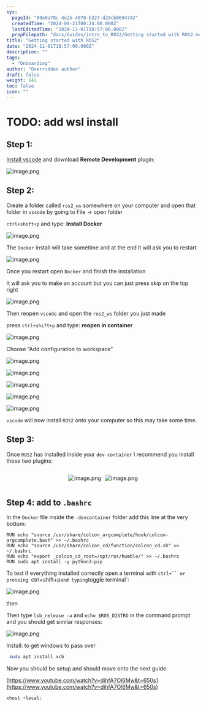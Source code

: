 ```yaml
---
sys:
  pageId: "89e0a78c-4e2b-4070-b327-d28cb0694742"
  createdTime: "2024-08-21T00:24:00.000Z"
  lastEditedTime: "2024-11-01T18:57:00.000Z"
  propFilepath: "docs/Guides/intro_to_ROS2/Getting started with ROS2.md"
title: "Getting started with ROS2"
date: "2024-11-01T18:57:00.000Z"
description: ""
tags:
  - "Onboarding"
author: "Overridden author"
draft: false
weight: 141
toc: false
icon: ""
---
```


# TODO: add wsl install

## Step 1:

[Install vscode](https://code.visualstudio.com/download) and download **Remote Development** plugin:

![image.png](https://prod-files-secure.s3.us-west-2.amazonaws.com/d518164a-d88e-44d1-a4ee-3adb3bd8bce0/efb52993-1881-4a40-b95e-6f020334f022/image.png?X-Amz-Algorithm=AWS4-HMAC-SHA256&X-Amz-Content-Sha256=UNSIGNED-PAYLOAD&X-Amz-Credential=ASIAZI2LB466TKGMKYUX%2F20250221%2Fus-west-2%2Fs3%2Faws4_request&X-Amz-Date=20250221T050805Z&X-Amz-Expires=3600&X-Amz-Security-Token=IQoJb3JpZ2luX2VjEKX%2F%2F%2F%2F%2F%2F%2F%2F%2F%2FwEaCXVzLXdlc3QtMiJHMEUCIQCopYCcYKRBNWMumATcdgbsTt7%2BR%2B5RkNdqxhORoqMYKgIgeeSIRxdzN83MzC9WiwHR14h2pYmXZkPB7MiZItRCBiEqiAQIzv%2F%2F%2F%2F%2F%2F%2F%2F%2F%2FARAAGgw2Mzc0MjMxODM4MDUiDJQJ%2B4G3umu6a2FvfCrcA3dGRkyIf11VrRIdVIvySxUXFhSUf4mPg33EGxC5uZSn5qNItT1xU%2F4EC6cA%2BVZf6Gg1pW3ZXM%2Bh%2FBDCDIWyREUbvArfdDwz1m3OEUYdOT1HYGF8NCfriy0%2B7agvobvdsc7m0fEpGwyULX0UmTQuLLyIJhxflHC%2FmtuE6gDOtbv3aRSyY7d93I%2BLnLyGriLy1YLboiG%2F6yRhdnVz1iTlVd%2BLMkaOUXvW7ttCNQOQMaeyJlFDx22XiXFWGEWNJM0myIGOGfV2btVdehhnBsgmg%2BSRGgyk3w3Hkbg%2Fwo0MhNsZc2sgdUcGYa6KuRGfWqDccdEVT%2B68cGkjLjJoURpA3UPMQjqC8XJEJ8ZGnj3B8nbTRmYk8oY0KUdaV7U5nyiUiv382sDY2Y9F1ilYEGXDQF9Umq2Kj4XiMzEvSSe9P%2FUaf503qDVRl70VctwIqwCSzwxc4YV%2BvZsluOEjo5A7yQ2vbwoPAPWNQjmIp7f%2BGuh0F2oheaA4SZV%2Fe7xakoPjbSBNsHbJnn83YOfyD62pOD3l7ZWHKOW6G5e5MWCIERNCDze%2FX%2Bwrfs%2Fw2b3XPbnF09HPKqqSeFXJT%2F3tLdMaLHPzaPVczfN8y1OL1nr%2FK9Fm0f2lQLeBvvXiLUf2MJqG4L0GOqUBomWXJVQEFvlOfjGiTOH6Qp96a7dStuaXylYcijS8VhtoKTx6riILiKd97k4Qb3MpdtAs6d1FzrpV%2B40g64nMcaOdSGUXpgzTEc00wU8nYDoqz2bdRax8C%2By2UILIpiA6XYMDlNOStsjdnaVTvhOwAORRx7Oo8w9sT6SK8lrJMrHgWSB1GJdIZxHiatOJrqVJ0DY13W3oEt78L2wH7YVRNbdqmiKD&X-Amz-Signature=96f8b326e00bad45db68ae310401f0378002a6cf939de1b88b1e68b26d1fb4de&X-Amz-SignedHeaders=host&x-id=GetObject)

## Step 2:

Create a folder called `ros2_ws` somewhere on your computer and open that folder in `vscode` by going to File → open folder 

`ctrl+shift+p` and type: **Install Docker**

![image.png](https://prod-files-secure.s3.us-west-2.amazonaws.com/d518164a-d88e-44d1-a4ee-3adb3bd8bce0/2269dc0e-1cd5-47ff-bceb-c04ad9b2eab0/image.png?X-Amz-Algorithm=AWS4-HMAC-SHA256&X-Amz-Content-Sha256=UNSIGNED-PAYLOAD&X-Amz-Credential=ASIAZI2LB466TKGMKYUX%2F20250221%2Fus-west-2%2Fs3%2Faws4_request&X-Amz-Date=20250221T050805Z&X-Amz-Expires=3600&X-Amz-Security-Token=IQoJb3JpZ2luX2VjEKX%2F%2F%2F%2F%2F%2F%2F%2F%2F%2FwEaCXVzLXdlc3QtMiJHMEUCIQCopYCcYKRBNWMumATcdgbsTt7%2BR%2B5RkNdqxhORoqMYKgIgeeSIRxdzN83MzC9WiwHR14h2pYmXZkPB7MiZItRCBiEqiAQIzv%2F%2F%2F%2F%2F%2F%2F%2F%2F%2FARAAGgw2Mzc0MjMxODM4MDUiDJQJ%2B4G3umu6a2FvfCrcA3dGRkyIf11VrRIdVIvySxUXFhSUf4mPg33EGxC5uZSn5qNItT1xU%2F4EC6cA%2BVZf6Gg1pW3ZXM%2Bh%2FBDCDIWyREUbvArfdDwz1m3OEUYdOT1HYGF8NCfriy0%2B7agvobvdsc7m0fEpGwyULX0UmTQuLLyIJhxflHC%2FmtuE6gDOtbv3aRSyY7d93I%2BLnLyGriLy1YLboiG%2F6yRhdnVz1iTlVd%2BLMkaOUXvW7ttCNQOQMaeyJlFDx22XiXFWGEWNJM0myIGOGfV2btVdehhnBsgmg%2BSRGgyk3w3Hkbg%2Fwo0MhNsZc2sgdUcGYa6KuRGfWqDccdEVT%2B68cGkjLjJoURpA3UPMQjqC8XJEJ8ZGnj3B8nbTRmYk8oY0KUdaV7U5nyiUiv382sDY2Y9F1ilYEGXDQF9Umq2Kj4XiMzEvSSe9P%2FUaf503qDVRl70VctwIqwCSzwxc4YV%2BvZsluOEjo5A7yQ2vbwoPAPWNQjmIp7f%2BGuh0F2oheaA4SZV%2Fe7xakoPjbSBNsHbJnn83YOfyD62pOD3l7ZWHKOW6G5e5MWCIERNCDze%2FX%2Bwrfs%2Fw2b3XPbnF09HPKqqSeFXJT%2F3tLdMaLHPzaPVczfN8y1OL1nr%2FK9Fm0f2lQLeBvvXiLUf2MJqG4L0GOqUBomWXJVQEFvlOfjGiTOH6Qp96a7dStuaXylYcijS8VhtoKTx6riILiKd97k4Qb3MpdtAs6d1FzrpV%2B40g64nMcaOdSGUXpgzTEc00wU8nYDoqz2bdRax8C%2By2UILIpiA6XYMDlNOStsjdnaVTvhOwAORRx7Oo8w9sT6SK8lrJMrHgWSB1GJdIZxHiatOJrqVJ0DY13W3oEt78L2wH7YVRNbdqmiKD&X-Amz-Signature=8b5e401b40865a6bfac218412f366d479296f66f2e196fe2fb55a4c65e2f18cd&X-Amz-SignedHeaders=host&x-id=GetObject)

The `Docker` install will take sometime and at the end it will ask you to restart

![image.png](https://prod-files-secure.s3.us-west-2.amazonaws.com/d518164a-d88e-44d1-a4ee-3adb3bd8bce0/ed233f78-be33-4b1f-b89c-9c346c0e961e/image.png?X-Amz-Algorithm=AWS4-HMAC-SHA256&X-Amz-Content-Sha256=UNSIGNED-PAYLOAD&X-Amz-Credential=ASIAZI2LB466TKGMKYUX%2F20250221%2Fus-west-2%2Fs3%2Faws4_request&X-Amz-Date=20250221T050805Z&X-Amz-Expires=3600&X-Amz-Security-Token=IQoJb3JpZ2luX2VjEKX%2F%2F%2F%2F%2F%2F%2F%2F%2F%2FwEaCXVzLXdlc3QtMiJHMEUCIQCopYCcYKRBNWMumATcdgbsTt7%2BR%2B5RkNdqxhORoqMYKgIgeeSIRxdzN83MzC9WiwHR14h2pYmXZkPB7MiZItRCBiEqiAQIzv%2F%2F%2F%2F%2F%2F%2F%2F%2F%2FARAAGgw2Mzc0MjMxODM4MDUiDJQJ%2B4G3umu6a2FvfCrcA3dGRkyIf11VrRIdVIvySxUXFhSUf4mPg33EGxC5uZSn5qNItT1xU%2F4EC6cA%2BVZf6Gg1pW3ZXM%2Bh%2FBDCDIWyREUbvArfdDwz1m3OEUYdOT1HYGF8NCfriy0%2B7agvobvdsc7m0fEpGwyULX0UmTQuLLyIJhxflHC%2FmtuE6gDOtbv3aRSyY7d93I%2BLnLyGriLy1YLboiG%2F6yRhdnVz1iTlVd%2BLMkaOUXvW7ttCNQOQMaeyJlFDx22XiXFWGEWNJM0myIGOGfV2btVdehhnBsgmg%2BSRGgyk3w3Hkbg%2Fwo0MhNsZc2sgdUcGYa6KuRGfWqDccdEVT%2B68cGkjLjJoURpA3UPMQjqC8XJEJ8ZGnj3B8nbTRmYk8oY0KUdaV7U5nyiUiv382sDY2Y9F1ilYEGXDQF9Umq2Kj4XiMzEvSSe9P%2FUaf503qDVRl70VctwIqwCSzwxc4YV%2BvZsluOEjo5A7yQ2vbwoPAPWNQjmIp7f%2BGuh0F2oheaA4SZV%2Fe7xakoPjbSBNsHbJnn83YOfyD62pOD3l7ZWHKOW6G5e5MWCIERNCDze%2FX%2Bwrfs%2Fw2b3XPbnF09HPKqqSeFXJT%2F3tLdMaLHPzaPVczfN8y1OL1nr%2FK9Fm0f2lQLeBvvXiLUf2MJqG4L0GOqUBomWXJVQEFvlOfjGiTOH6Qp96a7dStuaXylYcijS8VhtoKTx6riILiKd97k4Qb3MpdtAs6d1FzrpV%2B40g64nMcaOdSGUXpgzTEc00wU8nYDoqz2bdRax8C%2By2UILIpiA6XYMDlNOStsjdnaVTvhOwAORRx7Oo8w9sT6SK8lrJMrHgWSB1GJdIZxHiatOJrqVJ0DY13W3oEt78L2wH7YVRNbdqmiKD&X-Amz-Signature=c67c9367c6ad8fbacafdc77117c46d66f03aa2c59f62ef2a93e28e34906e6769&X-Amz-SignedHeaders=host&x-id=GetObject)

Once you restart open `Docker` and finish the installation

It will ask you to make an account but you can just press skip on the top right

![image.png](https://prod-files-secure.s3.us-west-2.amazonaws.com/d518164a-d88e-44d1-a4ee-3adb3bd8bce0/21010ad9-1659-4fd9-9f59-9932a09b2a3d/image.png?X-Amz-Algorithm=AWS4-HMAC-SHA256&X-Amz-Content-Sha256=UNSIGNED-PAYLOAD&X-Amz-Credential=ASIAZI2LB466TKGMKYUX%2F20250221%2Fus-west-2%2Fs3%2Faws4_request&X-Amz-Date=20250221T050805Z&X-Amz-Expires=3600&X-Amz-Security-Token=IQoJb3JpZ2luX2VjEKX%2F%2F%2F%2F%2F%2F%2F%2F%2F%2FwEaCXVzLXdlc3QtMiJHMEUCIQCopYCcYKRBNWMumATcdgbsTt7%2BR%2B5RkNdqxhORoqMYKgIgeeSIRxdzN83MzC9WiwHR14h2pYmXZkPB7MiZItRCBiEqiAQIzv%2F%2F%2F%2F%2F%2F%2F%2F%2F%2FARAAGgw2Mzc0MjMxODM4MDUiDJQJ%2B4G3umu6a2FvfCrcA3dGRkyIf11VrRIdVIvySxUXFhSUf4mPg33EGxC5uZSn5qNItT1xU%2F4EC6cA%2BVZf6Gg1pW3ZXM%2Bh%2FBDCDIWyREUbvArfdDwz1m3OEUYdOT1HYGF8NCfriy0%2B7agvobvdsc7m0fEpGwyULX0UmTQuLLyIJhxflHC%2FmtuE6gDOtbv3aRSyY7d93I%2BLnLyGriLy1YLboiG%2F6yRhdnVz1iTlVd%2BLMkaOUXvW7ttCNQOQMaeyJlFDx22XiXFWGEWNJM0myIGOGfV2btVdehhnBsgmg%2BSRGgyk3w3Hkbg%2Fwo0MhNsZc2sgdUcGYa6KuRGfWqDccdEVT%2B68cGkjLjJoURpA3UPMQjqC8XJEJ8ZGnj3B8nbTRmYk8oY0KUdaV7U5nyiUiv382sDY2Y9F1ilYEGXDQF9Umq2Kj4XiMzEvSSe9P%2FUaf503qDVRl70VctwIqwCSzwxc4YV%2BvZsluOEjo5A7yQ2vbwoPAPWNQjmIp7f%2BGuh0F2oheaA4SZV%2Fe7xakoPjbSBNsHbJnn83YOfyD62pOD3l7ZWHKOW6G5e5MWCIERNCDze%2FX%2Bwrfs%2Fw2b3XPbnF09HPKqqSeFXJT%2F3tLdMaLHPzaPVczfN8y1OL1nr%2FK9Fm0f2lQLeBvvXiLUf2MJqG4L0GOqUBomWXJVQEFvlOfjGiTOH6Qp96a7dStuaXylYcijS8VhtoKTx6riILiKd97k4Qb3MpdtAs6d1FzrpV%2B40g64nMcaOdSGUXpgzTEc00wU8nYDoqz2bdRax8C%2By2UILIpiA6XYMDlNOStsjdnaVTvhOwAORRx7Oo8w9sT6SK8lrJMrHgWSB1GJdIZxHiatOJrqVJ0DY13W3oEt78L2wH7YVRNbdqmiKD&X-Amz-Signature=5b6b5235b5860409dba08872b2bba93a60ab84b6d5a0dc8c8ca2d6ae6a01066e&X-Amz-SignedHeaders=host&x-id=GetObject)

Then reopen `vscode` and open the `ros2_ws` folder you just made

press `ctrl+shift+p` and type: **reopen in container**

![image.png](https://prod-files-secure.s3.us-west-2.amazonaws.com/d518164a-d88e-44d1-a4ee-3adb3bd8bce0/4e93b8c2-41ad-488c-8095-c74205196118/image.png?X-Amz-Algorithm=AWS4-HMAC-SHA256&X-Amz-Content-Sha256=UNSIGNED-PAYLOAD&X-Amz-Credential=ASIAZI2LB466TKGMKYUX%2F20250221%2Fus-west-2%2Fs3%2Faws4_request&X-Amz-Date=20250221T050805Z&X-Amz-Expires=3600&X-Amz-Security-Token=IQoJb3JpZ2luX2VjEKX%2F%2F%2F%2F%2F%2F%2F%2F%2F%2FwEaCXVzLXdlc3QtMiJHMEUCIQCopYCcYKRBNWMumATcdgbsTt7%2BR%2B5RkNdqxhORoqMYKgIgeeSIRxdzN83MzC9WiwHR14h2pYmXZkPB7MiZItRCBiEqiAQIzv%2F%2F%2F%2F%2F%2F%2F%2F%2F%2FARAAGgw2Mzc0MjMxODM4MDUiDJQJ%2B4G3umu6a2FvfCrcA3dGRkyIf11VrRIdVIvySxUXFhSUf4mPg33EGxC5uZSn5qNItT1xU%2F4EC6cA%2BVZf6Gg1pW3ZXM%2Bh%2FBDCDIWyREUbvArfdDwz1m3OEUYdOT1HYGF8NCfriy0%2B7agvobvdsc7m0fEpGwyULX0UmTQuLLyIJhxflHC%2FmtuE6gDOtbv3aRSyY7d93I%2BLnLyGriLy1YLboiG%2F6yRhdnVz1iTlVd%2BLMkaOUXvW7ttCNQOQMaeyJlFDx22XiXFWGEWNJM0myIGOGfV2btVdehhnBsgmg%2BSRGgyk3w3Hkbg%2Fwo0MhNsZc2sgdUcGYa6KuRGfWqDccdEVT%2B68cGkjLjJoURpA3UPMQjqC8XJEJ8ZGnj3B8nbTRmYk8oY0KUdaV7U5nyiUiv382sDY2Y9F1ilYEGXDQF9Umq2Kj4XiMzEvSSe9P%2FUaf503qDVRl70VctwIqwCSzwxc4YV%2BvZsluOEjo5A7yQ2vbwoPAPWNQjmIp7f%2BGuh0F2oheaA4SZV%2Fe7xakoPjbSBNsHbJnn83YOfyD62pOD3l7ZWHKOW6G5e5MWCIERNCDze%2FX%2Bwrfs%2Fw2b3XPbnF09HPKqqSeFXJT%2F3tLdMaLHPzaPVczfN8y1OL1nr%2FK9Fm0f2lQLeBvvXiLUf2MJqG4L0GOqUBomWXJVQEFvlOfjGiTOH6Qp96a7dStuaXylYcijS8VhtoKTx6riILiKd97k4Qb3MpdtAs6d1FzrpV%2B40g64nMcaOdSGUXpgzTEc00wU8nYDoqz2bdRax8C%2By2UILIpiA6XYMDlNOStsjdnaVTvhOwAORRx7Oo8w9sT6SK8lrJMrHgWSB1GJdIZxHiatOJrqVJ0DY13W3oEt78L2wH7YVRNbdqmiKD&X-Amz-Signature=6d553b9e7e4ecc2500309cbf238fd485b8aaeb0288457c296e2bae493e5da872&X-Amz-SignedHeaders=host&x-id=GetObject)

Choose “Add configuration to workspace”

![image.png](https://prod-files-secure.s3.us-west-2.amazonaws.com/d518164a-d88e-44d1-a4ee-3adb3bd8bce0/9560b282-5060-4989-ba37-97e7b2c22476/image.png?X-Amz-Algorithm=AWS4-HMAC-SHA256&X-Amz-Content-Sha256=UNSIGNED-PAYLOAD&X-Amz-Credential=ASIAZI2LB466TKGMKYUX%2F20250221%2Fus-west-2%2Fs3%2Faws4_request&X-Amz-Date=20250221T050805Z&X-Amz-Expires=3600&X-Amz-Security-Token=IQoJb3JpZ2luX2VjEKX%2F%2F%2F%2F%2F%2F%2F%2F%2F%2FwEaCXVzLXdlc3QtMiJHMEUCIQCopYCcYKRBNWMumATcdgbsTt7%2BR%2B5RkNdqxhORoqMYKgIgeeSIRxdzN83MzC9WiwHR14h2pYmXZkPB7MiZItRCBiEqiAQIzv%2F%2F%2F%2F%2F%2F%2F%2F%2F%2FARAAGgw2Mzc0MjMxODM4MDUiDJQJ%2B4G3umu6a2FvfCrcA3dGRkyIf11VrRIdVIvySxUXFhSUf4mPg33EGxC5uZSn5qNItT1xU%2F4EC6cA%2BVZf6Gg1pW3ZXM%2Bh%2FBDCDIWyREUbvArfdDwz1m3OEUYdOT1HYGF8NCfriy0%2B7agvobvdsc7m0fEpGwyULX0UmTQuLLyIJhxflHC%2FmtuE6gDOtbv3aRSyY7d93I%2BLnLyGriLy1YLboiG%2F6yRhdnVz1iTlVd%2BLMkaOUXvW7ttCNQOQMaeyJlFDx22XiXFWGEWNJM0myIGOGfV2btVdehhnBsgmg%2BSRGgyk3w3Hkbg%2Fwo0MhNsZc2sgdUcGYa6KuRGfWqDccdEVT%2B68cGkjLjJoURpA3UPMQjqC8XJEJ8ZGnj3B8nbTRmYk8oY0KUdaV7U5nyiUiv382sDY2Y9F1ilYEGXDQF9Umq2Kj4XiMzEvSSe9P%2FUaf503qDVRl70VctwIqwCSzwxc4YV%2BvZsluOEjo5A7yQ2vbwoPAPWNQjmIp7f%2BGuh0F2oheaA4SZV%2Fe7xakoPjbSBNsHbJnn83YOfyD62pOD3l7ZWHKOW6G5e5MWCIERNCDze%2FX%2Bwrfs%2Fw2b3XPbnF09HPKqqSeFXJT%2F3tLdMaLHPzaPVczfN8y1OL1nr%2FK9Fm0f2lQLeBvvXiLUf2MJqG4L0GOqUBomWXJVQEFvlOfjGiTOH6Qp96a7dStuaXylYcijS8VhtoKTx6riILiKd97k4Qb3MpdtAs6d1FzrpV%2B40g64nMcaOdSGUXpgzTEc00wU8nYDoqz2bdRax8C%2By2UILIpiA6XYMDlNOStsjdnaVTvhOwAORRx7Oo8w9sT6SK8lrJMrHgWSB1GJdIZxHiatOJrqVJ0DY13W3oEt78L2wH7YVRNbdqmiKD&X-Amz-Signature=b430733b1569b2846e573dead88c9759818ffea2cf25f46b5e7137966d293a4d&X-Amz-SignedHeaders=host&x-id=GetObject)

![image.png](https://prod-files-secure.s3.us-west-2.amazonaws.com/d518164a-d88e-44d1-a4ee-3adb3bd8bce0/2ee63f81-886b-48e8-a553-dc6e5eac99e4/image.png?X-Amz-Algorithm=AWS4-HMAC-SHA256&X-Amz-Content-Sha256=UNSIGNED-PAYLOAD&X-Amz-Credential=ASIAZI2LB466TKGMKYUX%2F20250221%2Fus-west-2%2Fs3%2Faws4_request&X-Amz-Date=20250221T050805Z&X-Amz-Expires=3600&X-Amz-Security-Token=IQoJb3JpZ2luX2VjEKX%2F%2F%2F%2F%2F%2F%2F%2F%2F%2FwEaCXVzLXdlc3QtMiJHMEUCIQCopYCcYKRBNWMumATcdgbsTt7%2BR%2B5RkNdqxhORoqMYKgIgeeSIRxdzN83MzC9WiwHR14h2pYmXZkPB7MiZItRCBiEqiAQIzv%2F%2F%2F%2F%2F%2F%2F%2F%2F%2FARAAGgw2Mzc0MjMxODM4MDUiDJQJ%2B4G3umu6a2FvfCrcA3dGRkyIf11VrRIdVIvySxUXFhSUf4mPg33EGxC5uZSn5qNItT1xU%2F4EC6cA%2BVZf6Gg1pW3ZXM%2Bh%2FBDCDIWyREUbvArfdDwz1m3OEUYdOT1HYGF8NCfriy0%2B7agvobvdsc7m0fEpGwyULX0UmTQuLLyIJhxflHC%2FmtuE6gDOtbv3aRSyY7d93I%2BLnLyGriLy1YLboiG%2F6yRhdnVz1iTlVd%2BLMkaOUXvW7ttCNQOQMaeyJlFDx22XiXFWGEWNJM0myIGOGfV2btVdehhnBsgmg%2BSRGgyk3w3Hkbg%2Fwo0MhNsZc2sgdUcGYa6KuRGfWqDccdEVT%2B68cGkjLjJoURpA3UPMQjqC8XJEJ8ZGnj3B8nbTRmYk8oY0KUdaV7U5nyiUiv382sDY2Y9F1ilYEGXDQF9Umq2Kj4XiMzEvSSe9P%2FUaf503qDVRl70VctwIqwCSzwxc4YV%2BvZsluOEjo5A7yQ2vbwoPAPWNQjmIp7f%2BGuh0F2oheaA4SZV%2Fe7xakoPjbSBNsHbJnn83YOfyD62pOD3l7ZWHKOW6G5e5MWCIERNCDze%2FX%2Bwrfs%2Fw2b3XPbnF09HPKqqSeFXJT%2F3tLdMaLHPzaPVczfN8y1OL1nr%2FK9Fm0f2lQLeBvvXiLUf2MJqG4L0GOqUBomWXJVQEFvlOfjGiTOH6Qp96a7dStuaXylYcijS8VhtoKTx6riILiKd97k4Qb3MpdtAs6d1FzrpV%2B40g64nMcaOdSGUXpgzTEc00wU8nYDoqz2bdRax8C%2By2UILIpiA6XYMDlNOStsjdnaVTvhOwAORRx7Oo8w9sT6SK8lrJMrHgWSB1GJdIZxHiatOJrqVJ0DY13W3oEt78L2wH7YVRNbdqmiKD&X-Amz-Signature=86e1c7223130504f4a57d60bbe68822d857bd7fa20955770eb3bed013301ac26&X-Amz-SignedHeaders=host&x-id=GetObject)

![image.png](https://prod-files-secure.s3.us-west-2.amazonaws.com/d518164a-d88e-44d1-a4ee-3adb3bd8bce0/ae1580b2-b048-407e-aed9-b584224a7a04/image.png?X-Amz-Algorithm=AWS4-HMAC-SHA256&X-Amz-Content-Sha256=UNSIGNED-PAYLOAD&X-Amz-Credential=ASIAZI2LB466TKGMKYUX%2F20250221%2Fus-west-2%2Fs3%2Faws4_request&X-Amz-Date=20250221T050805Z&X-Amz-Expires=3600&X-Amz-Security-Token=IQoJb3JpZ2luX2VjEKX%2F%2F%2F%2F%2F%2F%2F%2F%2F%2FwEaCXVzLXdlc3QtMiJHMEUCIQCopYCcYKRBNWMumATcdgbsTt7%2BR%2B5RkNdqxhORoqMYKgIgeeSIRxdzN83MzC9WiwHR14h2pYmXZkPB7MiZItRCBiEqiAQIzv%2F%2F%2F%2F%2F%2F%2F%2F%2F%2FARAAGgw2Mzc0MjMxODM4MDUiDJQJ%2B4G3umu6a2FvfCrcA3dGRkyIf11VrRIdVIvySxUXFhSUf4mPg33EGxC5uZSn5qNItT1xU%2F4EC6cA%2BVZf6Gg1pW3ZXM%2Bh%2FBDCDIWyREUbvArfdDwz1m3OEUYdOT1HYGF8NCfriy0%2B7agvobvdsc7m0fEpGwyULX0UmTQuLLyIJhxflHC%2FmtuE6gDOtbv3aRSyY7d93I%2BLnLyGriLy1YLboiG%2F6yRhdnVz1iTlVd%2BLMkaOUXvW7ttCNQOQMaeyJlFDx22XiXFWGEWNJM0myIGOGfV2btVdehhnBsgmg%2BSRGgyk3w3Hkbg%2Fwo0MhNsZc2sgdUcGYa6KuRGfWqDccdEVT%2B68cGkjLjJoURpA3UPMQjqC8XJEJ8ZGnj3B8nbTRmYk8oY0KUdaV7U5nyiUiv382sDY2Y9F1ilYEGXDQF9Umq2Kj4XiMzEvSSe9P%2FUaf503qDVRl70VctwIqwCSzwxc4YV%2BvZsluOEjo5A7yQ2vbwoPAPWNQjmIp7f%2BGuh0F2oheaA4SZV%2Fe7xakoPjbSBNsHbJnn83YOfyD62pOD3l7ZWHKOW6G5e5MWCIERNCDze%2FX%2Bwrfs%2Fw2b3XPbnF09HPKqqSeFXJT%2F3tLdMaLHPzaPVczfN8y1OL1nr%2FK9Fm0f2lQLeBvvXiLUf2MJqG4L0GOqUBomWXJVQEFvlOfjGiTOH6Qp96a7dStuaXylYcijS8VhtoKTx6riILiKd97k4Qb3MpdtAs6d1FzrpV%2B40g64nMcaOdSGUXpgzTEc00wU8nYDoqz2bdRax8C%2By2UILIpiA6XYMDlNOStsjdnaVTvhOwAORRx7Oo8w9sT6SK8lrJMrHgWSB1GJdIZxHiatOJrqVJ0DY13W3oEt78L2wH7YVRNbdqmiKD&X-Amz-Signature=4752cdd32c667156e2925afd064060285c8801f93ac24feda4cbfa5bfefdbba9&X-Amz-SignedHeaders=host&x-id=GetObject)

![image.png](https://prod-files-secure.s3.us-west-2.amazonaws.com/d518164a-d88e-44d1-a4ee-3adb3bd8bce0/53255b28-f75e-430f-b9e3-c0ac8577e42b/image.png?X-Amz-Algorithm=AWS4-HMAC-SHA256&X-Amz-Content-Sha256=UNSIGNED-PAYLOAD&X-Amz-Credential=ASIAZI2LB466TKGMKYUX%2F20250221%2Fus-west-2%2Fs3%2Faws4_request&X-Amz-Date=20250221T050805Z&X-Amz-Expires=3600&X-Amz-Security-Token=IQoJb3JpZ2luX2VjEKX%2F%2F%2F%2F%2F%2F%2F%2F%2F%2FwEaCXVzLXdlc3QtMiJHMEUCIQCopYCcYKRBNWMumATcdgbsTt7%2BR%2B5RkNdqxhORoqMYKgIgeeSIRxdzN83MzC9WiwHR14h2pYmXZkPB7MiZItRCBiEqiAQIzv%2F%2F%2F%2F%2F%2F%2F%2F%2F%2FARAAGgw2Mzc0MjMxODM4MDUiDJQJ%2B4G3umu6a2FvfCrcA3dGRkyIf11VrRIdVIvySxUXFhSUf4mPg33EGxC5uZSn5qNItT1xU%2F4EC6cA%2BVZf6Gg1pW3ZXM%2Bh%2FBDCDIWyREUbvArfdDwz1m3OEUYdOT1HYGF8NCfriy0%2B7agvobvdsc7m0fEpGwyULX0UmTQuLLyIJhxflHC%2FmtuE6gDOtbv3aRSyY7d93I%2BLnLyGriLy1YLboiG%2F6yRhdnVz1iTlVd%2BLMkaOUXvW7ttCNQOQMaeyJlFDx22XiXFWGEWNJM0myIGOGfV2btVdehhnBsgmg%2BSRGgyk3w3Hkbg%2Fwo0MhNsZc2sgdUcGYa6KuRGfWqDccdEVT%2B68cGkjLjJoURpA3UPMQjqC8XJEJ8ZGnj3B8nbTRmYk8oY0KUdaV7U5nyiUiv382sDY2Y9F1ilYEGXDQF9Umq2Kj4XiMzEvSSe9P%2FUaf503qDVRl70VctwIqwCSzwxc4YV%2BvZsluOEjo5A7yQ2vbwoPAPWNQjmIp7f%2BGuh0F2oheaA4SZV%2Fe7xakoPjbSBNsHbJnn83YOfyD62pOD3l7ZWHKOW6G5e5MWCIERNCDze%2FX%2Bwrfs%2Fw2b3XPbnF09HPKqqSeFXJT%2F3tLdMaLHPzaPVczfN8y1OL1nr%2FK9Fm0f2lQLeBvvXiLUf2MJqG4L0GOqUBomWXJVQEFvlOfjGiTOH6Qp96a7dStuaXylYcijS8VhtoKTx6riILiKd97k4Qb3MpdtAs6d1FzrpV%2B40g64nMcaOdSGUXpgzTEc00wU8nYDoqz2bdRax8C%2By2UILIpiA6XYMDlNOStsjdnaVTvhOwAORRx7Oo8w9sT6SK8lrJMrHgWSB1GJdIZxHiatOJrqVJ0DY13W3oEt78L2wH7YVRNbdqmiKD&X-Amz-Signature=69e1beeb06d8de656c3d4aa2c2ce9af22f7965c20f7f37b9e57e53c65af3b29c&X-Amz-SignedHeaders=host&x-id=GetObject)

![image.png](https://prod-files-secure.s3.us-west-2.amazonaws.com/d518164a-d88e-44d1-a4ee-3adb3bd8bce0/7c562767-5af9-4ffb-97d1-327bcdf4ee00/image.png?X-Amz-Algorithm=AWS4-HMAC-SHA256&X-Amz-Content-Sha256=UNSIGNED-PAYLOAD&X-Amz-Credential=ASIAZI2LB466TKGMKYUX%2F20250221%2Fus-west-2%2Fs3%2Faws4_request&X-Amz-Date=20250221T050805Z&X-Amz-Expires=3600&X-Amz-Security-Token=IQoJb3JpZ2luX2VjEKX%2F%2F%2F%2F%2F%2F%2F%2F%2F%2FwEaCXVzLXdlc3QtMiJHMEUCIQCopYCcYKRBNWMumATcdgbsTt7%2BR%2B5RkNdqxhORoqMYKgIgeeSIRxdzN83MzC9WiwHR14h2pYmXZkPB7MiZItRCBiEqiAQIzv%2F%2F%2F%2F%2F%2F%2F%2F%2F%2FARAAGgw2Mzc0MjMxODM4MDUiDJQJ%2B4G3umu6a2FvfCrcA3dGRkyIf11VrRIdVIvySxUXFhSUf4mPg33EGxC5uZSn5qNItT1xU%2F4EC6cA%2BVZf6Gg1pW3ZXM%2Bh%2FBDCDIWyREUbvArfdDwz1m3OEUYdOT1HYGF8NCfriy0%2B7agvobvdsc7m0fEpGwyULX0UmTQuLLyIJhxflHC%2FmtuE6gDOtbv3aRSyY7d93I%2BLnLyGriLy1YLboiG%2F6yRhdnVz1iTlVd%2BLMkaOUXvW7ttCNQOQMaeyJlFDx22XiXFWGEWNJM0myIGOGfV2btVdehhnBsgmg%2BSRGgyk3w3Hkbg%2Fwo0MhNsZc2sgdUcGYa6KuRGfWqDccdEVT%2B68cGkjLjJoURpA3UPMQjqC8XJEJ8ZGnj3B8nbTRmYk8oY0KUdaV7U5nyiUiv382sDY2Y9F1ilYEGXDQF9Umq2Kj4XiMzEvSSe9P%2FUaf503qDVRl70VctwIqwCSzwxc4YV%2BvZsluOEjo5A7yQ2vbwoPAPWNQjmIp7f%2BGuh0F2oheaA4SZV%2Fe7xakoPjbSBNsHbJnn83YOfyD62pOD3l7ZWHKOW6G5e5MWCIERNCDze%2FX%2Bwrfs%2Fw2b3XPbnF09HPKqqSeFXJT%2F3tLdMaLHPzaPVczfN8y1OL1nr%2FK9Fm0f2lQLeBvvXiLUf2MJqG4L0GOqUBomWXJVQEFvlOfjGiTOH6Qp96a7dStuaXylYcijS8VhtoKTx6riILiKd97k4Qb3MpdtAs6d1FzrpV%2B40g64nMcaOdSGUXpgzTEc00wU8nYDoqz2bdRax8C%2By2UILIpiA6XYMDlNOStsjdnaVTvhOwAORRx7Oo8w9sT6SK8lrJMrHgWSB1GJdIZxHiatOJrqVJ0DY13W3oEt78L2wH7YVRNbdqmiKD&X-Amz-Signature=b7801fd05a6bb751e137a16570fa3331d62f90018c76f3b9d4e36534142454e7&X-Amz-SignedHeaders=host&x-id=GetObject)

`vscode` will now install `ROS2` onto your computer so this may take some time.

## Step 3:

Once `ROS2` has installed inside your `dev-container` I recommend you install these two plugins:

<div style="display: flex;flex-direction: row; column-gap:10px; max-width: 630px;justify-content: center;">
<div>

![image.png](https://prod-files-secure.s3.us-west-2.amazonaws.com/d518164a-d88e-44d1-a4ee-3adb3bd8bce0/3fc3d550-5a54-4ba1-ba6b-faa01cdb7369/image.png?X-Amz-Algorithm=AWS4-HMAC-SHA256&X-Amz-Content-Sha256=UNSIGNED-PAYLOAD&X-Amz-Credential=ASIAZI2LB4664ELKLWQN%2F20250221%2Fus-west-2%2Fs3%2Faws4_request&X-Amz-Date=20250221T050811Z&X-Amz-Expires=3600&X-Amz-Security-Token=IQoJb3JpZ2luX2VjEKX%2F%2F%2F%2F%2F%2F%2F%2F%2F%2FwEaCXVzLXdlc3QtMiJIMEYCIQDr6%2Bx9K%2F3v0%2FpTEFA0k79ugnVCGAUhXvbToUWnMJi35QIhAMcw4px3oigOCzFEEJXozNIew1rldkGTSXgRcL%2BUJIpRKogECM7%2F%2F%2F%2F%2F%2F%2F%2F%2F%2FwEQABoMNjM3NDIzMTgzODA1Igx9URdazSoD4psPwDUq3ANxsY83iDqVZIGH8tmKL9meTgkVm81Ainc0u%2FKRw4fDBFQFctqyuCIoQxac%2F0nKyDVIIcRPbmuCHY0kE7NaiYdAmDaQmM0HEDeq3wr3LnzDZYBFHTgCGKMhMPnzVJsYig2EJsm9m71rsLxesGQDGG7V57AWS3cmn2%2BbtG2Qw6f4E35r5ux5CaUhMpEuPpmVHFBPfhV2zD2%2Fz1mdirp%2BC1pvQmI41dRKvQ1WVkaomTrc%2BEqXQD8XaRcKMX37%2FFQfrTXooWbxQGkZS0Q7C6XerwdLIkv5XvrycMBRQeraTtsZr5iL9b4R5VUO09jSTcgJQ37fY9BcC0vMcehf9ToKCEreZm50G7krRCzbIAgn7xdYR%2FsFgpoZl3WEbKQ1dYRzgsK2qZcgiuzOLKMONyNh%2Bgvf4mmKe3lqKIE5D4eaPhbrD2jrgXWYXyvLWk%2FDuEFDYmwrsw3v8Iea35TLzdLWbeB%2FPCFHzvzbZX%2FSdi4cnLphL6nzDmXlRJJ2kypLfw6K6S2avwNjxpcmos5p5ilKdeQlagcqy0k5BubI3dhLHqIxJkqjr1eS5ZucoyAT7rmLOzQegd2kgcW2XC%2B9kt1y2U%2Fc3FylUlnF%2B2Q2AsNAynJZqlsvSeRTuOcc984JaTD6heC9BjqkAer9Ipi5zX%2F1C3vMhylT%2FN2erRNVs8NKLekS%2BbZvsL7J4fii8FbQeB%2FzYlfpjgx%2FwEVc9uq3IzHNoDGP2bUVaVtxe3ivGXRdTrA9e91lZiXhRza6guNYF9gTDlqsBK%2B9Q8B6120OcsHygh2vaKeyAXElnD1Jq0NZYLNBhGe1eG0VT6hyHHbLaQj1P9bD1K7i35pvPgMjRwSYVUDSkARgI9l21kNJ&X-Amz-Signature=8c09a72aab9ebc89e34b2b581c5032d785fb20e7ce4f719b7ab766db1541154a&X-Amz-SignedHeaders=host&x-id=GetObject)

</div>
<div>

![image.png](https://prod-files-secure.s3.us-west-2.amazonaws.com/d518164a-d88e-44d1-a4ee-3adb3bd8bce0/d994cc66-13c2-4093-a5a3-f84cf4601a82/image.png?X-Amz-Algorithm=AWS4-HMAC-SHA256&X-Amz-Content-Sha256=UNSIGNED-PAYLOAD&X-Amz-Credential=ASIAZI2LB466UCITEHWT%2F20250221%2Fus-west-2%2Fs3%2Faws4_request&X-Amz-Date=20250221T050811Z&X-Amz-Expires=3600&X-Amz-Security-Token=IQoJb3JpZ2luX2VjEKX%2F%2F%2F%2F%2F%2F%2F%2F%2F%2FwEaCXVzLXdlc3QtMiJIMEYCIQCNCh0U8mMj4ljRLLPGY%2FCa1k1bFJhH6ThDig9Ghm5vuAIhALt9IIJn91t5AgtB%2BmoH9lZKSfRItmrTXX0bJL27yf%2BEKogECM7%2F%2F%2F%2F%2F%2F%2F%2F%2F%2FwEQABoMNjM3NDIzMTgzODA1IgxzfY5FXQ5IWyZYYDQq3AOX%2BNNVyckkLR0zEgY2K3gKcwI3mOQz%2FeIwZIj8eSiD%2FWkNilqKq3M4csZFaTJAef9tRVzZ8OBBdHfN0wYNtLx1h7Jn%2BPEG75mwuqb%2BOxvuNxib%2BP3LtwL811KTRJnHh40RDCzg5LQq3ljhBpsWYsniPgTDtcyqZCXTSipykBAwOQUzzKCPC7O%2FONsbIkZTI0r24CVHg4ZOJOcP%2B0LSDXSDxCaVH9Ai0fag6GptnU5Hbe3BJwHm25ZzoY9KDu%2Fc7BJ9c3LoFsSiXVaVJKLe78TsNfnhvWCjI0iEcPfGjmMAgxLfUuLc8k%2FQsp37zTcCCpeVzq%2FRIMSE4Y4X7lRyMHInEbADB21GAaLR7MVeBmU26UayvRnYY56Sd%2FrPlvs882igkqWKjW0g5gsBIJog1L%2FFvW904tdIvUWx1M5ueiwNdwpCtWHsXgMlOybLS32kwgy7t2c5odi36hYfP4pGuEMylO3w2Z6vWCNbz7RHg3bm8Tfz2seg%2BGB%2BEdKBpl1bY1GMX%2F7zADklRPx2hD80jCiENBfbBhna3rBtqSdPBeInSE%2B5xPEL5qpHeF1vn8Rhddoh6fhFyx3FDIo2DtqENoIoObU%2BoNHvGwurDNUKsOykLj2MxaaT90f%2F93RtWDDihuC9BjqkAWJRX9RtAiL2fmjckzFbT%2BwQI%2FlJ3eVZIrAVVVbDNjmjqjWTnFme9aC5JQGnC8WeaIPHDvHv%2FpWsdTGQjHeEwPBAirlxEB60mOcFqoDOPaV0Vx%2BH8xfkDnnb8owz4hJf5prors07W3hfXDi%2Bpjl8LkDcur6MQyM52Vfh5tak%2F1xjFOSDapmT27hwQxhUttPNQnLMy1TQmieTzFLv7RyXNN6TgsdZ&X-Amz-Signature=871276d62dc9c73dede0355e30be7ddb991ed8622df2ca2eb6b5313ed277f2fe&X-Amz-SignedHeaders=host&x-id=GetObject)

</div>
</div>

## Step 4: add to `.bashrc`

In the `Docker` file inside the `.devcontainer` folder add this line at the very bottom: 

```docker
RUN echo "source /usr/share/colcon_argcomplete/hook/colcon-argcomplete.bash" >> ~/.bashrc
RUN echo "source /usr/share/colcon_cd/function/colcon_cd.sh" >> ~/.bashrc
RUN echo "export _colcon_cd_root=/opt/ros/humble/" >> ~/.bashrc
RUN sudo apt install -y python3-pip 
```

To test if everything installed correctly open a terminal with `ctrl+`` or pressing `ctrl+shift+p` and typing `toggle terminal`:

![image.png](https://prod-files-secure.s3.us-west-2.amazonaws.com/d518164a-d88e-44d1-a4ee-3adb3bd8bce0/6a4943d8-b04e-4c02-9a58-775f3384d1a5/image.png?X-Amz-Algorithm=AWS4-HMAC-SHA256&X-Amz-Content-Sha256=UNSIGNED-PAYLOAD&X-Amz-Credential=ASIAZI2LB466TKGMKYUX%2F20250221%2Fus-west-2%2Fs3%2Faws4_request&X-Amz-Date=20250221T050805Z&X-Amz-Expires=3600&X-Amz-Security-Token=IQoJb3JpZ2luX2VjEKX%2F%2F%2F%2F%2F%2F%2F%2F%2F%2FwEaCXVzLXdlc3QtMiJHMEUCIQCopYCcYKRBNWMumATcdgbsTt7%2BR%2B5RkNdqxhORoqMYKgIgeeSIRxdzN83MzC9WiwHR14h2pYmXZkPB7MiZItRCBiEqiAQIzv%2F%2F%2F%2F%2F%2F%2F%2F%2F%2FARAAGgw2Mzc0MjMxODM4MDUiDJQJ%2B4G3umu6a2FvfCrcA3dGRkyIf11VrRIdVIvySxUXFhSUf4mPg33EGxC5uZSn5qNItT1xU%2F4EC6cA%2BVZf6Gg1pW3ZXM%2Bh%2FBDCDIWyREUbvArfdDwz1m3OEUYdOT1HYGF8NCfriy0%2B7agvobvdsc7m0fEpGwyULX0UmTQuLLyIJhxflHC%2FmtuE6gDOtbv3aRSyY7d93I%2BLnLyGriLy1YLboiG%2F6yRhdnVz1iTlVd%2BLMkaOUXvW7ttCNQOQMaeyJlFDx22XiXFWGEWNJM0myIGOGfV2btVdehhnBsgmg%2BSRGgyk3w3Hkbg%2Fwo0MhNsZc2sgdUcGYa6KuRGfWqDccdEVT%2B68cGkjLjJoURpA3UPMQjqC8XJEJ8ZGnj3B8nbTRmYk8oY0KUdaV7U5nyiUiv382sDY2Y9F1ilYEGXDQF9Umq2Kj4XiMzEvSSe9P%2FUaf503qDVRl70VctwIqwCSzwxc4YV%2BvZsluOEjo5A7yQ2vbwoPAPWNQjmIp7f%2BGuh0F2oheaA4SZV%2Fe7xakoPjbSBNsHbJnn83YOfyD62pOD3l7ZWHKOW6G5e5MWCIERNCDze%2FX%2Bwrfs%2Fw2b3XPbnF09HPKqqSeFXJT%2F3tLdMaLHPzaPVczfN8y1OL1nr%2FK9Fm0f2lQLeBvvXiLUf2MJqG4L0GOqUBomWXJVQEFvlOfjGiTOH6Qp96a7dStuaXylYcijS8VhtoKTx6riILiKd97k4Qb3MpdtAs6d1FzrpV%2B40g64nMcaOdSGUXpgzTEc00wU8nYDoqz2bdRax8C%2By2UILIpiA6XYMDlNOStsjdnaVTvhOwAORRx7Oo8w9sT6SK8lrJMrHgWSB1GJdIZxHiatOJrqVJ0DY13W3oEt78L2wH7YVRNbdqmiKD&X-Amz-Signature=df80d2b475224c07c9ddc084d6d74149741b75d198871a7da93377984da17628&X-Amz-SignedHeaders=host&x-id=GetObject)

then 

Then type `lsb_release -a` and `echo $ROS_DISTRO` in the command prompt and you should get similar responses:

![image.png](https://prod-files-secure.s3.us-west-2.amazonaws.com/d518164a-d88e-44d1-a4ee-3adb3bd8bce0/3e635dec-a805-4e85-8b9e-d000e5b71a4e/image.png?X-Amz-Algorithm=AWS4-HMAC-SHA256&X-Amz-Content-Sha256=UNSIGNED-PAYLOAD&X-Amz-Credential=ASIAZI2LB466TKGMKYUX%2F20250221%2Fus-west-2%2Fs3%2Faws4_request&X-Amz-Date=20250221T050805Z&X-Amz-Expires=3600&X-Amz-Security-Token=IQoJb3JpZ2luX2VjEKX%2F%2F%2F%2F%2F%2F%2F%2F%2F%2FwEaCXVzLXdlc3QtMiJHMEUCIQCopYCcYKRBNWMumATcdgbsTt7%2BR%2B5RkNdqxhORoqMYKgIgeeSIRxdzN83MzC9WiwHR14h2pYmXZkPB7MiZItRCBiEqiAQIzv%2F%2F%2F%2F%2F%2F%2F%2F%2F%2FARAAGgw2Mzc0MjMxODM4MDUiDJQJ%2B4G3umu6a2FvfCrcA3dGRkyIf11VrRIdVIvySxUXFhSUf4mPg33EGxC5uZSn5qNItT1xU%2F4EC6cA%2BVZf6Gg1pW3ZXM%2Bh%2FBDCDIWyREUbvArfdDwz1m3OEUYdOT1HYGF8NCfriy0%2B7agvobvdsc7m0fEpGwyULX0UmTQuLLyIJhxflHC%2FmtuE6gDOtbv3aRSyY7d93I%2BLnLyGriLy1YLboiG%2F6yRhdnVz1iTlVd%2BLMkaOUXvW7ttCNQOQMaeyJlFDx22XiXFWGEWNJM0myIGOGfV2btVdehhnBsgmg%2BSRGgyk3w3Hkbg%2Fwo0MhNsZc2sgdUcGYa6KuRGfWqDccdEVT%2B68cGkjLjJoURpA3UPMQjqC8XJEJ8ZGnj3B8nbTRmYk8oY0KUdaV7U5nyiUiv382sDY2Y9F1ilYEGXDQF9Umq2Kj4XiMzEvSSe9P%2FUaf503qDVRl70VctwIqwCSzwxc4YV%2BvZsluOEjo5A7yQ2vbwoPAPWNQjmIp7f%2BGuh0F2oheaA4SZV%2Fe7xakoPjbSBNsHbJnn83YOfyD62pOD3l7ZWHKOW6G5e5MWCIERNCDze%2FX%2Bwrfs%2Fw2b3XPbnF09HPKqqSeFXJT%2F3tLdMaLHPzaPVczfN8y1OL1nr%2FK9Fm0f2lQLeBvvXiLUf2MJqG4L0GOqUBomWXJVQEFvlOfjGiTOH6Qp96a7dStuaXylYcijS8VhtoKTx6riILiKd97k4Qb3MpdtAs6d1FzrpV%2B40g64nMcaOdSGUXpgzTEc00wU8nYDoqz2bdRax8C%2By2UILIpiA6XYMDlNOStsjdnaVTvhOwAORRx7Oo8w9sT6SK8lrJMrHgWSB1GJdIZxHiatOJrqVJ0DY13W3oEt78L2wH7YVRNbdqmiKD&X-Amz-Signature=126a543fb5dd241aa2e2ba1453f5c8fa48c76824bcffecf2c30a112f342540b2&X-Amz-SignedHeaders=host&x-id=GetObject)

Install:  to get windows to pass over

```bash
 sudo apt install xcb
```

Now you should be setup and should move onto the next guide 

[https://www.youtube.com/watch?v=dihfA7Ol6Mw&t=650s](https://www.youtube.com/watch?v=dihfA7Ol6Mw&t=650s)

```python
xhost +local:
```
